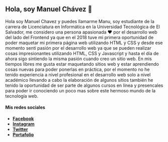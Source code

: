 ## Hola, soy Manuel Chávez 👋

Hola soy Manuel Chavez y puedes llamarme Manu, soy estudiante de la carrera de Licenciatura en Informática en la Universidad Tecnológica de El Salvador, me considero una persona apasionada ❤️ por el desarrollo web del lado del Frontend ya que en el 2018 tuve mi primera oportunidad de poder maquetar mi primera página web utilizando HTML y CSS y desde ese momento senti pasión por el desarrollo web ya que se pueden realizar cosas impresionantes utilizando HTML, CSS y Javascript y hasta el día de ahora sigo sintiendo la misma pasión cuando creo un sitio web. En mis tiempos libres me gusta estar maquetando sitios web y estar aprendiendo cosas nuevas para poder ponerlas en práctica, por el momento no he tenido experiencia a nivel profesional en el desarrollo web solo a nivel académico llevando a cabo la elaboración de algunos sitios también he tenido la oportunidad de ser parte de algunos cursos en línea y presencales para poder ir conociendo un poco mas sobre este hermoso mundo de la tecnología web.

#### Mis redes sociales
* **[Facebook](https://www.facebook.com/mmedinasv)**
* **[Instagram](https://www.instagram.com/mmedinasv__/)**
* **[Twitter](https://twitter.com/mmedinasv)**
* **[Portafolio](http://manuelchavez.ga/)**

